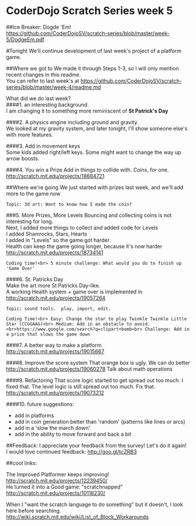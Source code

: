 CoderDojo Scratch Series week 5
========================

##Ice Breaker: Dogde 'Em! <br> https://github.com/CoderDojoSV/scratch-series/blob/master/week-5/DodgeEm.pdf

#Tonight
We'll continue development of last week's project of a platform game. <br>

##Where we got to
We made it through Steps 1-3, so I will only mention recent changes in this readme.<br>	
You can refer to last week's at https://github.com/CoderDojoSV/scratch-series/blob/master/week-4/readme.md

What did we do last week?<br>
####1. an interesting background.  <br>
I am changing it to something more reminiscent of <b>St Patrick's Day</b>

####2. A physics engine including ground and gravity.<br>
We looked at my gravity system, and later tonight, I'll show someone else's with more features.

####3. Add in movement keys <br>
Some kids added right/left keys.  Some might want to change the way up arrow boosts.

####4. You win a Prize 
Add in things to collide with.  Coins, for one.<br> http://scratch.mit.edu/projects/18684721<br>

##Where we're going
We just started with prizes last week, and we'll add more to the game now<br>

`Topic: 3d art: Want to know how I made the coin?`
 
###5. More Prizes, More Levels
Bouncing and collecting coins is not interesting for long.<br>
Next, I added more things to collect and added code for Levels<br>
I added Shamrocks, Stars, Hearts<br>
I added in "Levels" so the game got harder.<br>
Health can keep the game going longer, because it's now harder<br>
http://scratch.mit.edu/projects/18734141

`Coding time!<br>
5 minute challenge: What would you do to finish up 'Game Over'`

####6. St. Patricks Day<br>
Make the art more St Patricks Day-like.<br>
A working Health system + game over is implemented in
http://scratch.mit.edu/projects/19057264<br>

`Topic: sound tools.  play, import, edit.`

`Coding Time!<br>
Easy: Change the star to play Twinkle Twinkle Little Star (CCGGAAG)<br>
Medium: Add in an obstacle to avoid.  <br>https://www.google.com/search?q=clipart+bomb<br>
Challenge: Add in a prize that slows the game down`

####7. A better way to make a platform.
http://scratch.mit.edu/projects/19015667

####8. Improve the score system
That orange box is ugly.  We can do better<br>
http://scratch.mit.edu/projects/19060278
Talk about math operations


####9. Refactoring
That score logic started to get spread out too much.  I fixed that.
The level logic is still spread out too much.  Fix that.<br>
http://scratch.mit.edu/projects/19073212

####10. future suggestions: 
- add in platforms
- add in coin generation better than 'random' (patterns like lines or arcs)
- add in a 'slow the march down'
- add in the ability to move forward and back a bit

##Feedback: 
I appreciate your feedback from the survey!  Let's do it again!<br>
I would love continued feedback: http://goo.gl/tcZRB3


##cool links:

The Improved Platformer keeps improving!  http://scratch.mit.edu/projects/12239450/ <br>
He turned it into a Good game: "scratchnapped"  http://scratch.mit.edu/projects/10118230/ <br>

When I "want the scratch language to do something" but it doesn't, I look here before searching. http://wiki.scratch.mit.edu/wiki/List_of_Block_Workarounds